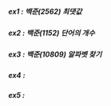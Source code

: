 ##### ex1 : 백준(2562) 최댓값
##### ex2 : 백준(1152) 단어의 개수
##### ex3 : 백준(10809) 알파벳 찾기
##### ex4 : 
##### ex5 : 